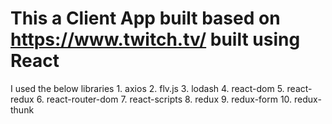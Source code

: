 # This a Client App built based on https://www.twitch.tv/ built using React

I used the below libraries
    1. axios
    2. flv.js
    3. lodash
    4. react-dom
    5. react-redux
    6. react-router-dom
    7. react-scripts
    8. redux
    9. redux-form
    10. redux-thunk

